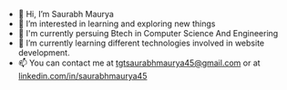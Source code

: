 - 👋 Hi, I’m Saurabh Maurya
- 👀 I’m interested in learning and exploring new things
- 👀 I'm currently persuing Btech in Computer Science And Engineering 
- 🌱 I’m currently learning different technologies involved in website development.
- 📫 You can contact me at tgtsaurabhmaurya45@gmail.com or at <a href="https://www.linkedin.com/in/saurabhmaurya45/">linkedin.com/in/saurabhmaurya45</a>


<!---
saurabhmaurya45/saurabhmaurya45 is a ✨ special ✨ repository because its `README.md` (this file) appears on your GitHub profile.
You can click the Preview link to take a look at your changes.
--->
